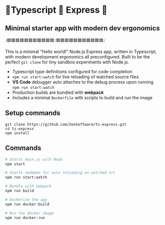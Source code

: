 # 💠Typescript 💎 Express 💠

## Minimal starter app with modern dev ergonomics

💧🟦🟪🟦🟪🟦🟪🟦🟪🟦🟪🟦💧🟦🟪🟦🟪🟦🟪🟦🟪🟦🟪🟦💧

This is a minimal "Hello world!" Node.js Express app, written in Typescript, with modern development ergonomics all preconfigured. Built to be the perfect `git clone` for tiny sandbox experiments with Node.js.

- Typescript type definitions configured for code completion
- `npm run start:watch` for live reloading of watched source files.
- **VS Code** debugger auto attaches to the debug process upon running `npm run start:watch`
- Production builds are bundled with **webpack**
- Includes a minimal `Dockerfile` with scripts to build and run the image

## Setup commands

```
git clone https://github.com/ZenSoftware/ts-express.git
cd ts-express
npm install
```

## Commands

```bash
# Starts main.js with Node
npm start
```

```bash
# Starts nodemon for auto reloading on watched src
npm run start:watch
```

```bash
# Bundle with webpack
npm run build
```

```bash
# Dockerize the app
npm run docker:build
```

```bash
# Run the docker image
npm run docker:run
```
